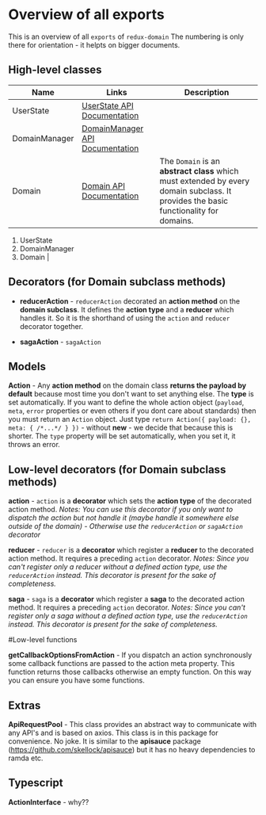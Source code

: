 # **Overview** of all exports

This is an overview of all ```exports``` of ```redux-domain```
The numbering is only there for orientation - it helpts on bigger documents.

## High-level classes

| Name | Links | Description |
| --- | --- | --- |
| UserState | [UserState API Documentation](api/UserState.md) |
| DomainManager | [DomainManager API Documentation](api/DomainManager.md) |
| Domain | [Domain API Documentation](api/Domain.md) | The ```Domain``` is an **abstract class** which must extended by every domain subclass. It provides the basic functionality for domains. |

1. UserState
3. DomainManager
2. Domain | 

## Decorators (for Domain subclass methods)

- **reducerAction** - ```reducerAction``` decorated an **action method** on the **domain subclass**.
It defines the **action type** and a **reducer** which handles it.
So it is the shorthand of using the ```action``` and ```reducer``` decorator together.

- **sagaAction** - ```sagaAction``` 

## Models

**Action** - Any **action method** on the domain class **returns the payload by default** because most time you don't want to set anything else. The **type** is set automatically.
If you want to define the whole action object (```payload```, ```meta```, ```error``` properties or even others if you dont care about standards) then you must return an ```Action``` object. Just type ```return Action({ payload: {}, meta: { /*...*/ } })``` - without **new** - we decide that because this is shorter.
The ```type``` property will be set automatically, when you set it, it throws an error.

## Low-level decorators (for Domain subclass methods)

**action** - ```action``` is a **decorator** which sets the **action type** of the decorated action method.
*Notes: You can use this decorator if you only want to dispatch the action but not handle it (maybe handle it somewhere else outside of the domain) - Otherwise use the ```reducerAction``` or ```sagaAction``` decorator*

**reducer** - ```reducer``` is a **decorator** which register a **reducer** to the decorated action method.
It requires a preceding ```action``` decorator.
*Notes: Since you can't register only a reducer without a defined action type, use the ```reducerAction``` instead.*
*This decorator is present for the sake of completeness.*

**saga** - ```saga``` is a **decorator** which register a **saga** to the decorated action method.
It requires a preceding ```action``` decorator.
*Notes: Since you can't register only a saga without a defined action type, use the ```reducerAction``` instead.*
*This decorator is present for the sake of completeness.*

#Low-level functions

**getCallbackOptionsFromAction** - If you dispatch an action synchronously some callback functions are passed to the action meta property. This function returns those callbacks otherwise an empty function. On this way you can ensure you have some functions.

## Extras

**ApiRequestPool** - This class provides an abstract way to communicate with any API's and is based on axios.
This class is in this package for convenience. No joke.
It is similar to the **apisauce** package (https://github.com/skellock/apisauce) but it has no heavy dependencies to ramda etc.

## Typescript

**ActionInterface** - why??
